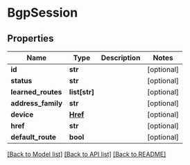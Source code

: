 # BgpSession


## Properties
Name | Type | Description | Notes
------------ | ------------- | ------------- | -------------
**id** | **str** |  | [optional] 
**status** | **str** |  | [optional] 
**learned_routes** | **list[str]** |  | [optional] 
**address_family** | **str** |  | [optional] 
**device** | [**Href**](Href.md) |  | [optional] 
**href** | **str** |  | [optional] 
**default_route** | **bool** |  | [optional] 

[[Back to Model list]](../README.md#documentation-for-models) [[Back to API list]](../README.md#documentation-for-api-endpoints) [[Back to README]](../README.md)


